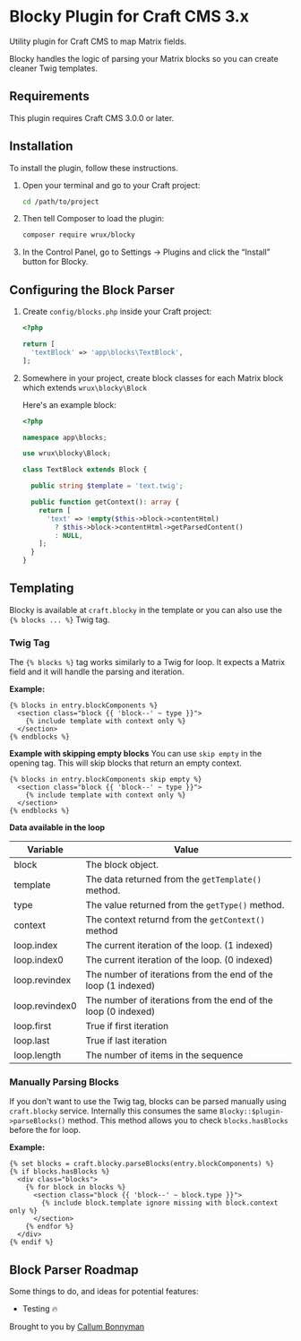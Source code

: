 # Blocky Plugin for Craft CMS 3.x

Utility plugin for Craft CMS to map Matrix fields.

Blocky handles the logic of parsing your Matrix blocks so you can create cleaner Twig templates.


## Requirements

This plugin requires Craft CMS 3.0.0 or later.


## Installation

To install the plugin, follow these instructions.

1. Open your terminal and go to your Craft project:

    ```bash
    cd /path/to/project
    ```

2. Then tell Composer to load the plugin:

    ```bash
    composer require wrux/blocky
    ```

3. In the Control Panel, go to Settings → Plugins and click the “Install” button for Blocky.


## Configuring the Block Parser

1. Create `config/blocks.php` inside your Craft project:

    ```php
    <?php

    return [
      'textBlock' => 'app\blocks\TextBlock',
    ];
    ```

2. Somewhere in your project, create block classes for each Matrix block which extends `wrux\blocky\Block`

    Here's an example block:

    ```php
    <?php

    namespace app\blocks;

    use wrux\blocky\Block;

    class TextBlock extends Block {

      public string $template = 'text.twig';

      public function getContext(): array {
        return [
          'text' => !empty($this->block->contentHtml)
            ? $this->block->contentHtml->getParsedContent()
            : NULL,
        ];
      }
    }
    ```


## Templating

Blocky is available at `craft.blocky` in the template or you can also use the `{% blocks ... %}` Twig tag.


### Twig Tag

The `{% blocks %}` tag works similarly to a Twig for loop. It expects a Matrix field and it will handle the parsing and iteration.

**Example:**
```twig
{% blocks in entry.blockComponents %}
  <section class="block {{ 'block--' ~ type }}">
    {% include template with context only %}
  </section>
{% endblocks %}
```

**Example with skipping empty blocks**
You can use `skip empty` in the opening tag. This will skip blocks that return an empty context.

```twig
{% blocks in entry.blockComponents skip empty %}
  <section class="block {{ 'block--' ~ type }}">
    {% include template with context only %}
  </section>
{% endblocks %}
```


**Data available in the loop**

| Variable        | Value |
| --------------- | ----- |
| block           | The block object. |
| template        | The data returned from the `getTemplate()` method. |
| type            | The value returned from the `getType()` method. |
| context         | The context returnd from the `getContext()` method |
| loop.index      | The current iteration of the loop. (1 indexed) |
| loop.index0     | The current iteration of the loop. (0 indexed) |
| loop.revindex   | The number of iterations from the end of the loop (1 indexed) |
| loop.revindex0  | The number of iterations from the end of the loop (0 indexed) |
| loop.first      | True if first iteration |
| loop.last       | True if last iteration |
| loop.length     | The number of items in the sequence |


### Manually Parsing Blocks
If you don't want to use the Twig tag, blocks can be parsed manually using `craft.blocky` service. Internally this consumes the same `Blocky::$plugin->parseBlocks()` method. This method allows you to check `blocks.hasBlocks` before the for loop.

**Example:**
```twig
{% set blocks = craft.blocky.parseBlocks(entry.blockComponents) %}
{% if blocks.hasBlocks %}
  <div class="blocks">
    {% for block in blocks %}
      <section class="block {{ 'block--' ~ block.type }}">
        {% include block.template ignore missing with block.context only %}
      </section>
    {% endfor %}
  </div>
{% endif %}
```

## Block Parser Roadmap
Some things to do, and ideas for potential features:

* Testing 🔥

Brought to you by [Callum Bonnyman](https://bloke.blog)
